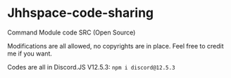# Jhhspace-code-sharing
Command Module code SRC (Open Source)

Modifications are all allowed, no copyrights are in place. Feel free to credit me if you want.

Codes are all in Discord.JS V12.5.3: `npm i discord@12.5.3`

